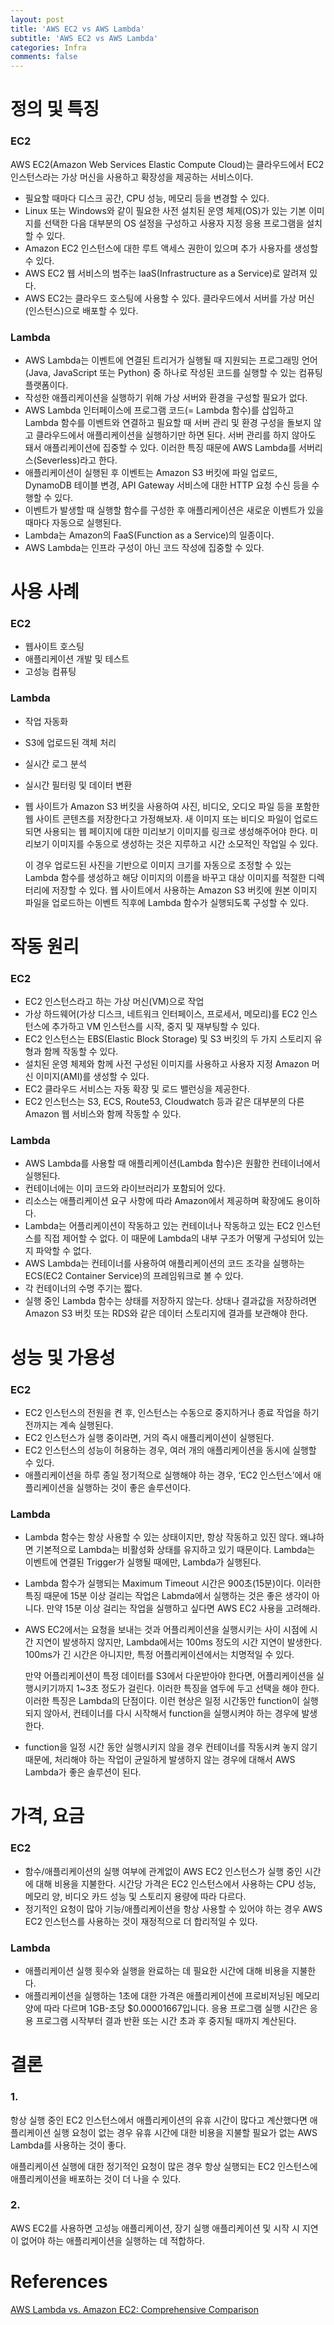 ```yaml
---
layout: post
title: 'AWS EC2 vs AWS Lambda'
subtitle: 'AWS EC2 vs AWS Lambda'
categories: Infra
comments: false
---
```


# 정의 및 특징

### EC2

AWS EC2(Amazon Web Services Elastic Compute Cloud)는 클라우드에서 EC2 인스턴스라는 가상 머신을 사용하고 확장성을 제공하는 서비스이다.

- 필요할 때마다 디스크 공간, CPU 성능, 메모리 등을 변경할 수 있다.
- Linux 또는 Windows와 같이 필요한 사전 설치된 운영 체제(OS)가 있는 기본 이미지를 선택한 다음 대부분의 OS 설정을 구성하고 사용자 지정 응용 프로그램을 설치할 수 있다.
- Amazon EC2 인스턴스에 대한 루트 액세스 권한이 있으며 추가 사용자를 생성할 수 있다.
- AWS EC2 웹 서비스의 범주는 IaaS(Infrastructure as a Service)로 알려져 있다.
- AWS EC2는 클라우드 호스팅에 사용할 수 있다. 클라우드에서 서버를 가상 머신(인스턴스)으로 배포할 수 있다.

### Lambda

- AWS Lambda는 이벤트에 연결된 트리거가 실행될 때 지원되는 프로그래밍 언어(Java, JavaScript 또는 Python) 중 하나로 작성된 코드를 실행할 수 있는 컴퓨팅 플랫폼이다.
- 작성한 애플리케이션을 실행하기 위해 가상 서버와 환경을 구성할 필요가 없다.
- AWS Lambda 인터페이스에 프로그램 코드(= Lambda 함수)를 삽입하고 Lambda 함수를 이벤트와 연결하고 필요할 때 서버 관리 및 환경 구성을 돌보지 않고 클라우드에서 애플리케이션을 실행하기만 하면 된다. 서버 관리를 하지 않아도 돼서 애플리케이션에 집중할 수 있다. 이러한 특징 때문에 AWS Lambda를 서버리스(Severless)라고 한다.
- 애플리케이션이 실행된 후 이벤트는 Amazon S3 버킷에 파일 업로드, DynamoDB 테이블 변경, API Gateway 서비스에 대한 HTTP 요청 수신 등을 수행할 수 있다.
- 이벤트가 발생할 때 실행할 함수를 구성한 후 애플리케이션은 새로운 이벤트가 있을 때마다 자동으로 실행된다.
- Lambda는 Amazon의 FaaS(Function as a Service)의 일종이다.
- AWS Lambda는 인프라 구성이 아닌 코드 작성에 집중할 수 있다.

# ****사용 사례****

### EC2

- 웹사이트 호스팅
- 애플리케이션 개발 및 테스트
- 고성능 컴퓨팅

### Lambda

- 작업 자동화
- S3에 업로드된 객체 처리
- 실시간 로그 분석
- 실시간 필터링 및 데이터 변환
- 웹 사이트가 Amazon S3 버킷을 사용하여 사진, 비디오, 오디오 파일 등을 포함한 웹 사이트 콘텐츠를 저장한다고 가정해보자. 새 이미지 또는 비디오 파일이 업로드되면 사용되는 웹 페이지에 대한 미리보기 이미지를 링크로 생성해주어야 한다. 미리보기 이미지를 수동으로 생성하는 것은 지루하고 시간 소모적인 작업일 수 있다.

  이 경우 업로드된 사진을 기반으로 이미지 크기를 자동으로 조정할 수 있는 Lambda 함수를 생성하고 해당 이미지의 이름을 바꾸고 대상 이미지를 적절한 디렉터리에 저장할 수 있다. 웹 사이트에서 사용하는 Amazon S3 버킷에 원본 이미지 파일을 업로드하는 이벤트 직후에 Lambda 함수가 실행되도록 구성할 수 있다.


# 작동 원리

### EC2

- EC2 인스턴스라고 하는 가상 머신(VM)으로 작업
- 가상 하드웨어(가상 디스크, 네트워크 인터페이스, 프로세서, 메모리)를 EC2 인스턴스에 추가하고 VM 인스턴스를 시작, 중지 및 재부팅할 수 있다.
- EC2 인스턴스는 EBS(Elastic Block Storage) 및 S3 버킷의 두 가지 스토리지 유형과 함께 작동할 수 있다.
- 설치된 운영 체제와 함께 사전 구성된 이미지를 사용하고 사용자 지정 Amazon 머신 이미지(AMI)를 생성할 수 있다.
- EC2 클라우드 서비스는 자동 확장 및 로드 밸런싱을 제공한다.
- EC2 인스턴스는 S3, ECS, Route53, Cloudwatch 등과 같은 대부분의 다른 Amazon 웹 서비스와 함께 작동할 수 있다.

### Lambda

- AWS Lambda를 사용할 때 애플리케이션(Lambda 함수)은 원활한 컨테이너에서 실행된다.
- 컨테이너에는 이미 코드와 라이브러리가 포함되어 있다.
- 리소스는 애플리케이션 요구 사항에 따라 Amazon에서 제공하며  확장에도 용이하다.
- Lambda는 어플리케이션이 작동하고 있는 컨테이너나 작동하고 있는 EC2 인스턴스를 직접 제어할 수 없다. 이 때문에 Lambda의 내부 구조가 어떻게 구성되어 있는 지 파악할 수 없다.
- AWS Lambda는 컨테이너를 사용하여 애플리케이션의 코드 조각을 실행하는 ECS(EC2 Container Service)의 프레임워크로 볼 수 있다.
- 각 컨테이너의 수명 주기는 짧다.
- 실행 중인 Lambda 함수는 상태를 저장하지 않는다. 상태나 결과값을 저장하려면 Amazon S3 버킷 또는 RDS와 같은 데이터 스토리지에 결과를 보관해야 한다.

# 성능 및 가용성

### EC2

- EC2 인스턴스의 전원을 켠 후, 인스턴스는 수동으로 중지하거나 종료 작업을 하기 전까지는 계속 실행된다.
- EC2 인스턴스가 실행 중이라면, 거의 즉시 애플리케이션이 실행된다.
- EC2 인스턴스의 성능이 허용하는 경우, 여러 개의 애플리케이션을 동시에 실행할 수 있다.
- 애플리케이션을 하루 종일 정기적으로 실행해야 하는 경우, ‘EC2 인스턴스’에서 애플리케이션을 실행하는 것이 좋은 솔루션이다.

### Lambda

- Lambda 함수는 항상 사용할 수 있는 상태이지만, 항상 작동하고 있진 않다. 왜냐하면 기본적으로 Lambda는 비활성화 상태를 유지하고 있기 때문이다. Lambda는 이벤트에 연결된 Trigger가 실행될 때에만, Lambda가 실행된다.
- Lambda 함수가 실행되는 Maximum Timeout 시간은 900초(15분)이다. 이러한 특징 때문에 15분 이상 걸리는 작업은 Labmda에서 실행하는 것은 좋은 생각이 아니다. 만약 15분 이상 걸리는 작업을 실행하고 싶다면 AWS EC2 사용을 고려해라.
- AWS EC2에서는 요청을 보내는 것과 어플리케이션을 실행시키는 사이 시점에 시간 지연이 발생하지 않지만, Lambda에서는 100ms 정도의 시간 지연이 발생한다. 100ms가 긴 시간은 아니지만, 특정 어플리케이션에서는 치명적일 수 있다.

  만약 어플리케이션이 특정 데이터를 S3에서 다운받아야 한다면, 어플리케이션을 실행시키기까지 1~3초 정도가 걸린다. 이러한 특징을 염두에 두고 선택을 해야 한다. 이러한 특징은 Lambda의 단점이다. 이런 현상은 일정 시간동안 function이 실행되지 않아서, 컨테이너를 다시 시작해서 function을 실행시켜야 하는 경우에 발생한다.

- function을 일정 시간 동안 실행시키지 않을 경우 컨테이너를 작동시켜 놓지 않기 때문에, 처리해야 하는 작업이 균일하게 발생하지 않는 경우에 대해서 AWS Lambda가 좋은 솔루션이 된다.

# 가격, 요금

### EC2

- 함수/애플리케이션의 실행 여부에 관계없이 AWS EC2 인스턴스가 실행 중인 시간에 대해 비용을 지불한다. 시간당 가격은 EC2 인스턴스에서 사용하는 CPU 성능, 메모리 양, 비디오 카드 성능 및 스토리지 용량에 따라 다르다.
- 정기적인 요청이 많아 기능/애플리케이션을 항상 사용할 수 있어야 하는 경우 AWS EC2 인스턴스를 사용하는 것이 재정적으로 더 합리적일 수 있다.

### Lambda

- 애플리케이션 실행 횟수와 실행을 완료하는 데 필요한 시간에 대해 비용을 지불한다.
- 애플리케이션을 실행하는 1초에 대한 가격은 애플리케이션에 프로비저닝된 메모리 양에 따라 다르며 1GB-초당 $0.00001667입니다. 응용 프로그램 실행 시간은 응용 프로그램 시작부터 결과 반환 또는 시간 초과 후 중지될 때까지 계산된다.

# 결론

### 1.

항상 실행 중인 EC2 인스턴스에서 애플리케이션의 유휴 시간이 많다고 계산했다면 애플리케이션 실행 요청이 없는 경우 유휴 시간에 대한 비용을 지불할 필요가 없는 AWS Lambda를 사용하는 것이 좋다.

애플리케이션 실행에 대한 정기적인 요청이 많은 경우 항상 실행되는 EC2 인스턴스에 애플리케이션을 배포하는 것이 더 나을 수 있다.

### 2.

AWS EC2를 사용하면 고성능 애플리케이션, 장기 실행 애플리케이션 및 시작 시 지연이 없어야 하는 애플리케이션을 실행하는 데 적합하다.

# References

[AWS Lambda vs. Amazon EC2: Comprehensive Comparison](https://www.nakivo.com/blog/aws-lambda-vs-amazon-ec2-which-one-to-choose/)
